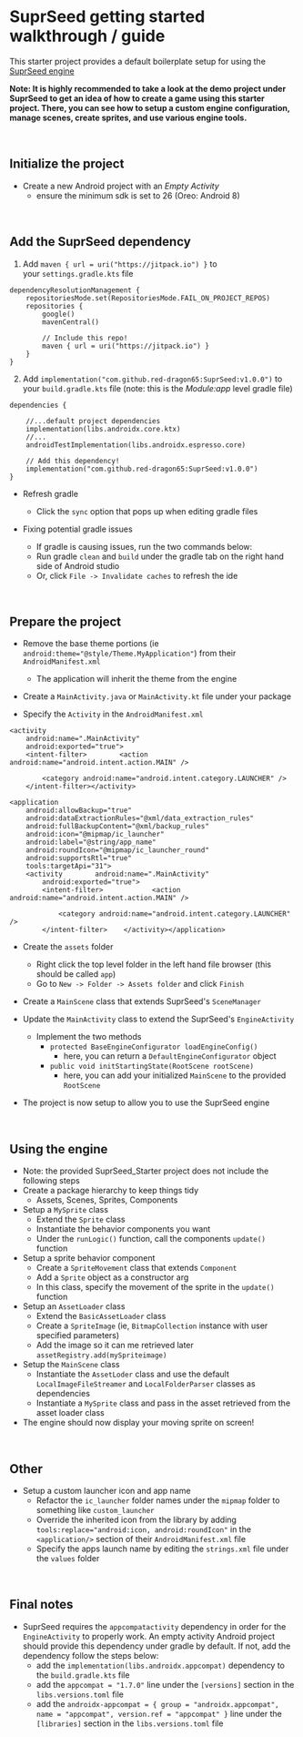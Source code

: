 
# SuprSeed getting started walkthrough / guide

This starter project provides a default boilerplate setup for using the [SuprSeed engine](https://github.com/red-dragon65/SuprSeed)

**Note: It is highly recommended to take a look at the demo project under SuprSeed to get an idea of how to create a game using this starter project. There, you can see how to setup a custom engine configuration, manage scenes, create sprites, and use various engine tools.**

<br/>

## Initialize the project
- Create a new Android project with an *Empty Activity*
	- ensure the minimum sdk is set to 26 (Oreo: Android 8)

<br/>

## Add the SuprSeed dependency

1. Add `maven { url = uri("https://jitpack.io") }` to your `settings.gradle.kts` file

```
dependencyResolutionManagement {
    repositoriesMode.set(RepositoriesMode.FAIL_ON_PROJECT_REPOS)
    repositories {
        google()
        mavenCentral()
        
        // Include this repo!
        maven { url = uri("https://jitpack.io") }
    }
}
```

2. Add `implementation("com.github.red-dragon65:SuprSeed:v1.0.0")` to your `build.gradle.kts` file (note: this is the _Module:app_ level gradle file)

```
dependencies {

	//...default project dependencies
    implementation(libs.androidx.core.ktx)
    //...
    androidTestImplementation(libs.androidx.espresso.core)
    
    // Add this dependency!
    implementation("com.github.red-dragon65:SuprSeed:v1.0.0")
}
```

- Refresh gradle
	- Click the `sync` option that pops up when editing gradle files

- Fixing potential gradle issues
	- If gradle is causing issues, run the two commands below:
	- Run gradle `clean` and `build` under the gradle tab on the right hand side of Android studio
	- Or, click `File -> Invalidate caches` to refresh the ide

<br/>

## Prepare the project
- Remove the base theme portions (ie `android:theme="@style/Theme.MyApplication"`) from their `AndroidManifest.xml`
	- The application will inherit the theme from the engine

- Create a `MainActivity.java` or `MainActivity.kt` file under your package

- Specify the `Activity` in the `AndroidManifest.xml`
```
<activity  
    android:name=".MainActivity"  
    android:exported="true">  
    <intent-filter>        <action android:name="android.intent.action.MAIN" />  
  
        <category android:name="android.intent.category.LAUNCHER" />  
    </intent-filter></activity>
```

```
<application  
    android:allowBackup="true"  
    android:dataExtractionRules="@xml/data_extraction_rules"  
    android:fullBackupContent="@xml/backup_rules"  
    android:icon="@mipmap/ic_launcher"  
    android:label="@string/app_name"  
    android:roundIcon="@mipmap/ic_launcher_round"  
    android:supportsRtl="true"  
    tools:targetApi="31">  
    <activity        android:name=".MainActivity"  
        android:exported="true">  
        <intent-filter>            <action android:name="android.intent.action.MAIN" />  
  
            <category android:name="android.intent.category.LAUNCHER" />  
        </intent-filter>    </activity></application>
```

- Create the `assets` folder
	- Right click the top level folder in the left hand file browser (this should be called `app`)
	- Go to `New -> Folder -> Assets folder` and click `Finish`

- Create a `MainScene` class that extends SuprSeed's `SceneManager`

- Update the `MainActivity` class to extend the SuprSeed's `EngineActivity`
	- Implement the two methods
		- `protected BaseEngineConfigurator loadEngineConfig()`
			- here, you can return a `DefaultEngineConfigurator` object
		- `public void initStartingState(RootScene rootScene)`
			- here, you can add your initialized `MainScene` to the provided `RootScene`

- The project is now setup to allow you to use the SuprSeed engine

<br/>

## Using the engine
- Note: the provided SuprSeed_Starter project does not include the following steps
- Create a package hierarchy to keep things tidy
	- Assets, Scenes, Sprites, Components
- Setup a `MySprite` class
	- Extend the `Sprite` class
	- Instantiate the behavior components you want
	- Under the `runLogic()` function, call the components `update()` function
- Setup a sprite behavior component
	- Create a `SpriteMovement` class that extends `Component`
	- Add a `Sprite` object as a constructor arg
	- In this class, specify the movement of the sprite in the `update()` function
- Setup an `AssetLoader` class
	- Extend the `BasicAssetLoader` class
	- Create a `SpriteImage` (ie, `BitmapCollection` instance with user specified parameters)
	- Add the image so it can me retrieved later `assetRegistry.add(mySpriteimage)`
- Setup the `MainScene` class
	- Instantiate the `AssetLoder` class and use the default `LocalImageFileStreamer` and `LocalFolderParser` classes as dependencies
	- Instantiate a `MySprite` class and pass in the asset retrieved from the asset loader class
- The engine should now display your moving sprite on screen!

<br/>

## Other
- Setup a custom launcher icon and app name
	- Refactor the `ic_launcher` folder names under the `mipmap` folder to something like `custom_launcher`
	- Override the inherited icon from the library by adding `tools:replace="android:icon, android:roundIcon"` in the `<application/>` section of their `AndroidManifest.xml` file
	- Specify the apps launch name by editing the `strings.xml` file under the `values` folder

<br/>

## Final notes
- SuprSeed requires the `appcompatactivity` dependency in order for the `EngineActivity` to properly work. An empty activity Android project should provide this dependency under gradle by default. If not, add the dependency follow the steps below:
	- add the `implementation(libs.androidx.appcompat)` dependency to the `build.gradle.kts` file
	- add the `appcompat = "1.7.0"` line under the `[versions]` section in the `libs.versions.toml` file
	- add the `androidx-appcompat = { group = "androidx.appcompat", name = "appcompat", version.ref = "appcompat" }` line under the `[libraries]` section in the `libs.versions.toml` file
